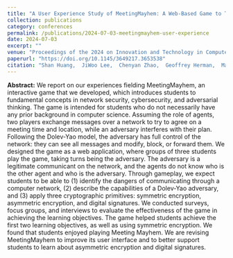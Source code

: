 ```yaml
---
title: "A User Experience Study of MeetingMayhem: A Web-Based Game to Teach Adversarial Thinking"
collection: publications
category: conferences
permalink: /publications/2024-07-03-meetingmayhem-user-experience
date: 2024-07-03
excerpt: ""
venue: "Proceedings of the 2024 on Innovation and Technology in Computer Science Education V. 1"
paperurl: "https://doi.org/10.1145/3649217.3653538"
citation: "Shan Huang,  JiWoo Lee,  Chenyan Zhao,  Geoffrey Herman,  Marc Olano,  Linda Oliva,  Alan Sherman, &quot;A User Experience Study of MeetingMayhem: A Web-Based Game to Teach Adversarial Thinking.&quot; In the proceedings of Proceedings of the 2024 on Innovation and Technology in Computer Science Education V. 1, 2024."
---
```


**Abstract:** We report on our experiences fielding MeetingMayhem, an interactive game that we developed, which introduces students to fundamental concepts in network security, cybersecurity, and adversarial thinking. The game is intended for students who do not necessarily have any prior background in computer science. Assuming the role of agents, two players exchange messages over a network to try to agree on a meeting time and location, while an adversary interferes with their plan. Following the Dolev-Yao model, the adversary has full control of the network: they can see all messages and modify, block, or forward them. We designed the game as a web application, where groups of three students play the game, taking turns being the adversary. The adversary is a legitimate communicant on the network, and the agents do not know who is the other agent and who is the adversary. Through gameplay, we expect students to be able to (1) identify the dangers of communicating through a computer network, (2) describe the capabilities of a Dolev-Yao adversary, and (3) apply three cryptographic primitives: symmetric encryption, asymmetric encryption, and digital signatures. We conducted surveys, focus groups, and interviews to evaluate the effectiveness of the game in achieving the learning objectives. The game helped students achieve the first two learning objectives, as well as using symmetric encryption. We found that students enjoyed playing Meeting Mayhem. We are revising MeetingMayhem to improve its user interface and to better support students to learn about asymmetric encryption and digital signatures.
